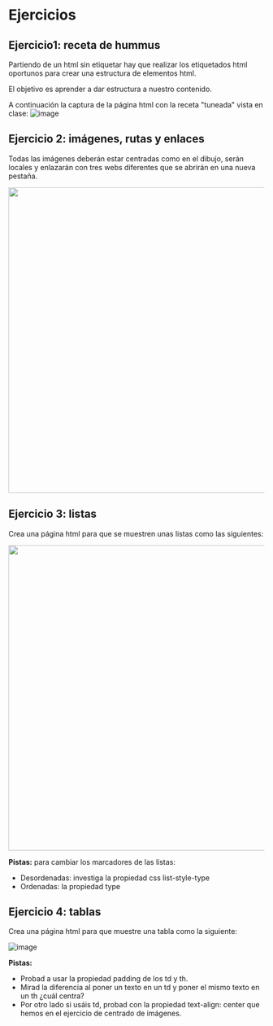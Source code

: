 # Ejercicios

## Ejercicio1: receta de hummus

Partiendo de un html sin etiquetar hay que realizar los etiquetados html oportunos para crear una estructura de elementos html.

El objetivo es aprender a dar estructura a nuestro contenido.

A continuación la captura de la página html con la receta "tuneada" vista en clase:
![image](https://github.com/profeMelola/LM-07-2023-24/assets/91023374/dd79b68f-d474-495b-937b-42953dfb29f5)


## Ejercicio 2: imágenes, rutas y enlaces

Todas las imágenes deberán estar centradas como en el dibujo, serán locales y enlazarán con tres webs diferentes que se abrirán en una nueva pestaña.

<img src="https://github.com/profeMelola/LM-07-2023-24/assets/91023374/facf343f-e94d-4e89-9da4-08ef984bba76" width="600px"/>


## Ejercicio 3: listas

Crea una página html para que se muestren unas listas como las siguientes:

<img src="https://github.com/profeMelola/LM-07-2023-24/assets/91023374/b5262397-aae6-4582-ae0c-782fae70b052" width="600px"/>

**Pistas:** para cambiar los marcadores de las listas:
- Desordenadas: investiga la propiedad css list-style-type
- Ordenadas: la propiedad type

## Ejercicio 4: tablas
Crea una página html para que muestre una tabla como la siguiente:

![image](https://github.com/profeMelola/LM-07-2023-24/assets/91023374/828efd18-8ef6-4353-b98e-8135a256ba4d)

**Pistas:**
- Probad a usar la propiedad padding de los td y th.
- Mirad la diferencia al poner un texto en un td y poner el mismo texto en un th ¿cuál centra?
- Por otro lado si usáis td, probad con la propiedad text-align: center que hemos en el ejercicio de centrado de imágenes.

